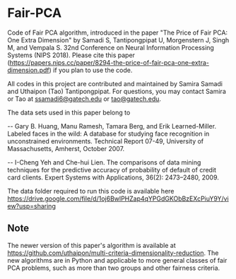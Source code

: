 # Fair-PCA
Code of Fair PCA algorithm, introduced in the paper "The Price of Fair PCA: One Extra Dimension" by Samadi S, Tantipongpipat U, Morgenstern J, Singh M, and Vempala S. 32nd Conference on Neural Information Processing Systems (NIPS 2018). Please cite this paper (https://papers.nips.cc/paper/8294-the-price-of-fair-pca-one-extra-dimension.pdf) if you plan to use the code. 

All codes in this project are contributed and maintained by Samira Samadi and Uthaipon (Tao) Tantipongpipat. For questions, you may contact Samira or Tao at ssamadi6@gatech.edu or tao@gatech.edu.

The data sets used in this paper belong to 

-- Gary B. Huang, Manu Ramesh, Tamara Berg, and Erik Learned-Miller. Labeled faces in the wild: A database for studying face recognition in unconstrained environments. Technical Report 07-49, University of Massachusetts, Amherst, October 2007.

-- I-Cheng Yeh and Che-hui Lien. The comparisons of data mining techniques for the predictive accuracy of probability of default of credit card clients. Expert Systems with Applications, 36(2): 2473–2480, 2009.

The data folder required to run this code is available here https://drive.google.com/file/d/1oj6BwlPHZap4qYPGdGKObBzEXcPiuY9Y/view?usp=sharing 

## Note

The newer version of this paper's algorithm is available at https://github.com/uthaipon/multi-criteria-dimensionality-reduction. The new algorithms are in Python and applicable to more general classes of fair PCA problems, such as more than two groups and other fairness criteria.





